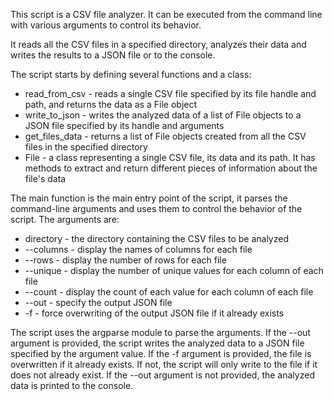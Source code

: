This script is a CSV file analyzer. It can be executed from the command line with various arguments to control its behavior.

It reads all the CSV files in a specified directory, analyzes their data and writes the results to a JSON file or to the console.

The script starts by defining several functions and a class:

- read_from_csv - reads a single CSV file specified by its file handle and path, and returns the data as a File object
- write_to_json - writes the analyzed data of a list of File objects to a JSON file specified by its handle and arguments
- get_files_data - returns a list of File objects created from all the CSV files in the specified directory
- File - a class representing a single CSV file, its data and its path. It has methods to extract and return different pieces of information about the file's data

The main function is the main entry point of the script, it parses the command-line arguments and uses them to control the behavior of the script. The arguments are:
- directory - the directory containing the CSV files to be analyzed
- --columns - display the names of columns for each file
- --rows - display the number of rows for each file
- --unique - display the number of unique values for each column of each file
- --count - display the count of each value for each column of each file
- --out - specify the output JSON file
- -f - force overwriting of the output JSON file if it already exists

The script uses the argparse module to parse the arguments. If the --out argument is provided, the script writes the analyzed data to a JSON file specified by the argument value. If the -f argument is provided, the file is overwritten if it already exists. If not, the script will only write to the file if it does not already exist. If the --out argument is not provided, the analyzed data is printed to the console.
